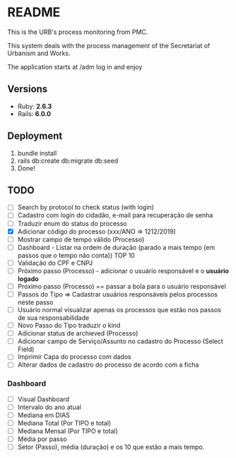 # README

This is the URB's process monitoring from PMC.

This system deals with the process management of the Secretariat of Urbanism and Works.

The application starts at /adm log in and enjoy


## Versions
* Ruby: **2.6.3**
* Rails: **6.0.0**

## Deployment
1. bundle install
2. rails db:create db:migrate db:seed
3. Done!

## TODO

- [ ] Search by protocol to check status (with login)
- [ ] Cadastro com login do cidadão, e-mail para recuperação de senha
- [ ] Traduzir enum do status do processo
- [X] Adicionar código do processo (xxx/ANO => 1212/2019)
- [ ] Mostrar campo de tempo válido (Processo)
- [ ] Dashboard - Listar na ordem de duração (parado a mais tempo (em passos que o tempo não conta)) TOP 10
- [ ] Validação do CPF e CNPJ
- [ ] Próximo passo (Processo) - adicionar o usuário responsável e o **usuário logado**
- [ ] Próximo passo (Processo) == passar a bola para o usuário responsável
- [ ] Passos do Tipo => Cadastrar usuários responsáveis pelos processos neste passo
- [ ] Usuário normal visualizar apenas os processos que estão nos passos de sua responsabilidade
- [ ] Novo Passo do Tipo traduzir o kind
- [ ] Adicionar status de archieved (Processo)
- [ ] Adicionar campo de Serviço/Assunto no cadastro do Processo (Select Field)
- [ ] Imprimir Capa do processo com dados
- [ ] Alterar dados de cadastro do processo de acordo com a ficha

### Dashboard

- [ ] Visual Dashboard
- [ ] Intervalo do ano atual
- [ ] Mediana em DIAS
- [ ] Mediana Total (Por TIPO e total)
- [ ] Mediana Mensal (Por TIPO e total)
- [ ] Média por passo
- [ ] Setor (Passo), média (duração) e os 10 que estão a mais tempo.